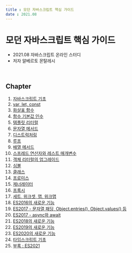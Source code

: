 ```yaml
---
title : 모던 자바스크립트 핵심 가이드  
date : 2021.08
---
```


# 모던 자바스크립트 핵심 가이드

- 2021.08 자바스크립트 온라인 스터디
- 저자 알베르토 몬탈레시

<br/>

## Chapter

1. [자바스크립트 기초](00_basic/README.md)
1. [var, let, const](01_var_let_const/README.md)
1. [화살표 함수](02_arrow_function/README.md)
1. [함수 기본값 인수](03_function_arguments/READEME.md)
1. [템플릿 리터럴](04_template_literals/README.md)
1. [문자열 메서드](05_string_methods/READEME.md)
1. [디스트럭처링](06_destructuring/README.md)
1. [루프](07_loop/README.md)
1. [배열 메서드](08_array_methods/README.md)
1. [스프레드 연산자와 레스트 매개변수](09_spread_rest/README.md)
1. [객체 리터럴의 업그레이드](10_object_initializer/README.md)
1. [심볼](11_symbol/README.md)
1. [클래스](12_class/README.md)
1. [프로미스](13_promise/README.md)
1. [제너레이터](14_generator/README.md)
1. [프록시](15_proxy/README.md)
1. [세트, 위크셋, 맵, 위크맵](16_set_weakSet_map_weakMap/README.md)
1. [ES2016의 새로운 기능](17_ES2016/README.md)
1. [ES2017 - 문자열 패딩, Object.entries(), Object.values() 등](18_ES2017_1/README.md)
1. [ES2017 - async와 await](19_async_await/README.md)
1. [ES2018의 새로운 기능](20_ES2018/README.md)
1. [ES2019의 새로운 기능](21_ES2019/README.md)
1. [ES2020의 새로운 기능](22_2020/README.md)
1. [타입스크립트 기초](23_typescriptBasic/README.md)
1. [부록 : ES2021](24_ES2021/README.md)
